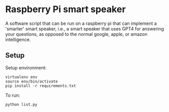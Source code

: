# Raspberry Pi smart speaker

A software script that can be run on a raspberry pi that can implement a 'smarter' smart speaker, i.e., a smart speaker that uses GPT4 for answering your
questions, as opposed to the normal google, apple, or amazon intelligence.

## Setup
Setup environment:

```
virtualenv env
source env/bin/activate
pip install -r requirements.txt
```

To run:
```
python list.py
```
